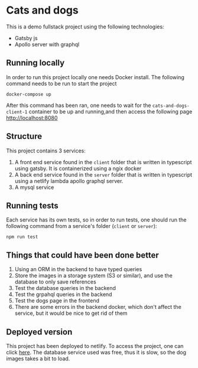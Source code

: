 # Cats and dogs
This is a demo fullstack project using the following technologies:
- Gatsby js
- Apollo server with graphql

## Running locally
In order to run this project locally one needs Docker install. The following command needs to be run to start the project
```
docker-compose up
```
After this command has been ran, one needs to wait for the `cats-and-dogs-client-1` container to be up and running,and then access the following page [http://localhost:8080](http://localhost:8080)
## Structure
This project contains 3 services:
1. A front end service found in the `client` folder that is written in typescript using gatsby. It is containerized using a ngix docker
2. A back end service found in the `server` folder that is written in typescript using a netlify lambda apollo graphql server.
3. A mysql service

## Running tests
Each service has its own tests, so in order to run tests, one should run the following command from a service's folder (`client` or `server`):
```
npm run test
```

## Things that could have been done better
1. Using an ORM in the backend to have typed queries
2. Store the images in a storage system (S3 or similar), and use the database to only save references
3. Test the database queries in the backend
4. Test the grpahql queries in the backend
5. Test the dogs page in the frontend
6. There are some errors in the backend docker, which don't affect the service, but it would be nice to get rid of them

## Deployed version
This project has been deployed to netlify. To access the project, one can click [here](https://heroic-smakager-dc65eb.netlify.app/). The database service used was free, thus it is slow, so the dog images takes a bit to load.
